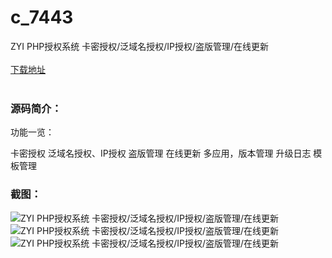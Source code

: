# c_7443
ZYI PHP授权系统 卡密授权/泛域名授权/IP授权/盗版管理/在线更新
<br/></br>
[下载地址](https://www.uuid2.com/7443.html "下载地址")
<br/></br>
<h3>源码简介：</h3>
<p>功能一览：<p>
<p>卡密授权    泛域名授权、IP授权    盗版管理    在线更新    多应用，版本管理    升级日志    模板管理<p>
<h3>截图：</h3>
<img src="https://www.uuid2.com/wp-content/uploads/img/uimage/92351631234212.png" alt="ZYI PHP授权系统 卡密授权/泛域名授权/IP授权/盗版管理/在线更新"><img src="https://www.uuid2.com/wp-content/uploads/img/uimage/5111631234214.png" alt="ZYI PHP授权系统 卡密授权/泛域名授权/IP授权/盗版管理/在线更新"><img src="https://www.uuid2.com/wp-content/uploads/img/uimage/48191631234216.png" alt="ZYI PHP授权系统 卡密授权/泛域名授权/IP授权/盗版管理/在线更新">
